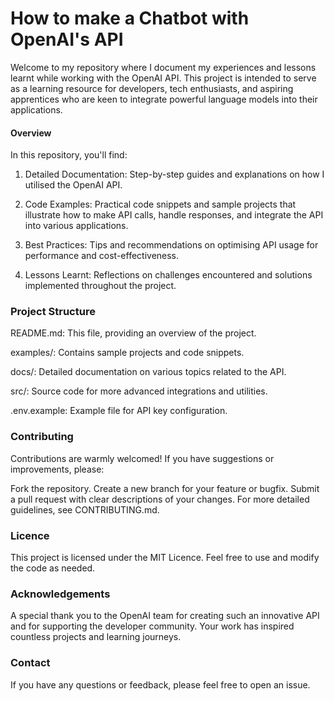 # How to make a Chatbot with OpenAI's API

Welcome to my repository where I document my experiences and lessons learnt while working with the OpenAI API. This project is intended to serve as a learning resource for developers, tech enthusiasts, and aspiring apprentices who are keen to integrate powerful language models into their applications.

#### Overview
In this repository, you'll find:

1) Detailed Documentation: Step-by-step guides and explanations on how I utilised the OpenAI API.
2) Code Examples: Practical code snippets and sample projects that illustrate how to make API calls, handle responses, and integrate the API into various applications.
   
4) Best Practices: Tips and recommendations on optimising API usage for performance and cost-effectiveness.
5) Lessons Learnt: Reflections on challenges encountered and solutions implemented throughout the project.

### Project Structure
README.md: This file, providing an overview of the project.

examples/: Contains sample projects and code snippets.

docs/: Detailed documentation on various topics related to the API.

src/: Source code for more advanced integrations and utilities.

.env.example: Example file for API key configuration.

### Contributing
Contributions are warmly welcomed! If you have suggestions or improvements, please:

Fork the repository.
Create a new branch for your feature or bugfix.
Submit a pull request with clear descriptions of your changes.
For more detailed guidelines, see CONTRIBUTING.md.

### Licence
This project is licensed under the MIT Licence. Feel free to use and modify the code as needed.

### Acknowledgements
A special thank you to the OpenAI team for creating such an innovative API and for supporting the developer community. Your work has inspired countless projects and learning journeys.

### Contact
If you have any questions or feedback, please feel free to open an issue.
